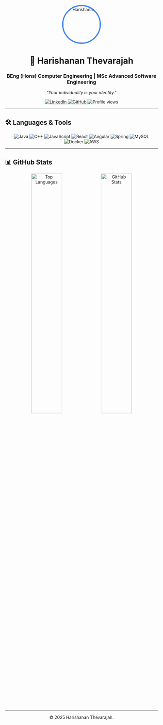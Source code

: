 <div align="center">
  <img src="https://avatars.githubusercontent.com/u/76915308?v=4" alt="Harishanan" width="120" style="border-radius:50%; border:4px solid #3b82f6;">
  <h1>👋 Harishanan Thevarajah</h1>
  <h3>BEng (Hons) Computer Engineering | MSc Advanced Software Engineering</h3>
  <p><em>"Your individuality is your identity."</em></p>
  
  <p>
    <a href="https://www.linkedin.com/in/harishanan-thevarajah-b13b33197/" target="_blank">
      <img src="https://img.shields.io/badge/LinkedIn-0077B5?style=for-the-badge&logo=linkedin&logoColor=white" alt="LinkedIn">
    </a>
    <a href="https://github.com/harishanan" target="_blank">
      <img src="https://img.shields.io/badge/GitHub-181717?style=for-the-badge&logo=github&logoColor=white" alt="GitHub">
    </a>
    <img src="https://komarev.com/ghpvc/?username=harishanan&label=Views&color=0e75b6&style=flat" alt="Profile views">
  </p>
</div>

---

## 🛠️ Languages & Tools
<div align="center">
  <p>
    <img src="https://img.shields.io/badge/Java-ED8B00?style=for-the-badge&logo=java&logoColor=white" alt="Java">
    <img src="https://img.shields.io/badge/C++-00599C?style=for-the-badge&logo=c%2B%2B&logoColor=white" alt="C++">
    <img src="https://img.shields.io/badge/JavaScript-F7DF1E?style=for-the-badge&logo=javascript&logoColor=black" alt="JavaScript">
    <img src="https://img.shields.io/badge/React-61DAFB?style=for-the-badge&logo=react&logoColor=black" alt="React">
    <img src="https://img.shields.io/badge/Angular-DD0031?style=for-the-badge&logo=angular&logoColor=white" alt="Angular">
    <img src="https://img.shields.io/badge/Spring-6DB33F?style=for-the-badge&logo=spring&logoColor=white" alt="Spring">
    <img src="https://img.shields.io/badge/MySQL-4479A1?style=for-the-badge&logo=mysql&logoColor=white" alt="MySQL">
    <img src="https://img.shields.io/badge/Docker-2496ED?style=for-the-badge&logo=docker&logoColor=white" alt="Docker">
    <img src="https://img.shields.io/badge/AWS-232F3E?style=for-the-badge&logo=amazonaws&logoColor=white" alt="AWS">
  </p>
</div>

---

## 📊 GitHub Stats
<div align="center">
  <img src="https://github-readme-stats.vercel.app/api/top-langs?username=harishanan&show_icons=true&locale=en&layout=compact&theme=light" alt="Top Languages" width="45%">
  <img src="https://github-readme-stats.vercel.app/api?username=harishanan&show_icons=true&locale=en&theme=light" alt="GitHub Stats" width="45%">
</div>

---

<div align="center">
  <p>© 2025 Harishanan Thevarajah.</p>
</div>
